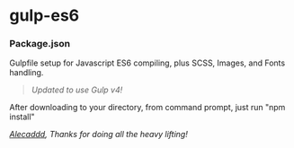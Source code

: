 # gulp-es6

### Package.json

Gulpfile setup for Javascript ES6 compiling, plus SCSS, Images, and Fonts handling.

> *Updated to use Gulp v4!*

After downloading to your directory, from command prompt, just run "npm install"



*[Alecaddd](https://github.com/Alecaddd/gulp-es6), Thanks for doing all the heavy lifting!*
